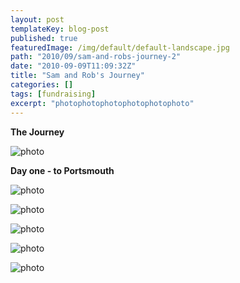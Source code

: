 ```yaml
---
layout: post
templateKey: blog-post
published: true
featuredImage: /img/default/default-landscape.jpg
path: "2010/09/sam-and-robs-journey-2"
date: "2010-09-09T11:09:32Z"
title: "Sam and Rob's Journey"
categories: []
tags: [fundraising]
excerpt: "photophotophotophotophotophoto"
---
```


**The Journey**

![photo](https://www.landirani.orghttps://www.landirani.org/image_library/news/full_size/4c88dac8976a4whole_journey.jpg)

**Day one - to Portsmouth**

![photo](https://www.landirani.orghttps://www.landirani.org/image_library/news/full_size/4c88d92da9bec1_portsmouth.jpg)

![photo](https://www.landirani.orghttps://www.landirani.org/image_library/news/full_size/4c88d959cbeb5night_ferry.jpg)

![photo](https://www.landirani.orghttps://www.landirani.org/image_library/news/full_size/4c88d938ace9f2_vitre.jpg)

![photo](https://www.landirani.orghttps://www.landirani.org/image_library/news/full_size/4c88d9456dba43_ancenis.jpg)

![photo](https://www.landirani.orghttps://www.landirani.org/image_library/news/full_size/4c88d94e7ca364_st_cecile.jpg)

